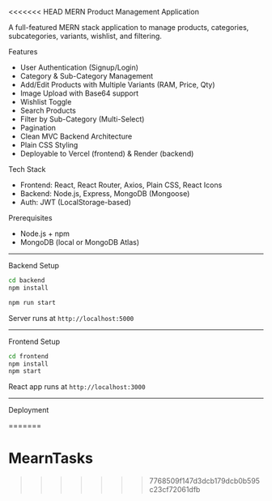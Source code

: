 <<<<<<< HEAD
 MERN Product Management Application

A full-featured MERN stack application to manage products, categories, subcategories, variants, wishlist, and filtering.



 Features

-  User Authentication (Signup/Login)
-  Category & Sub-Category Management
- Add/Edit Products with Multiple Variants (RAM, Price, Qty)
-  Image Upload with Base64 support
-  Wishlist Toggle
-  Search Products
-  Filter by Sub-Category (Multi-Select)
-  Pagination
-  Clean MVC Backend Architecture
-  Plain CSS Styling
-  Deployable to Vercel (frontend) & Render (backend)



 Tech Stack

- Frontend: React, React Router, Axios, Plain CSS, React Icons
- Backend: Node.js, Express, MongoDB (Mongoose)
- Auth: JWT (LocalStorage-based)




 Prerequisites

- Node.js + npm
- MongoDB (local or MongoDB Atlas)

---
 Backend Setup

```bash
cd backend
npm install

npm run start
```

 Server runs at `http://localhost:5000`

---

 Frontend Setup

```bash
cd frontend
npm install
npm start
```

 React app runs at `http://localhost:3000`

---



 Deployment


=======
# MearnTasks
>>>>>>> 7768509f147d3dcb179dcb0b595c23cf72061dfb
